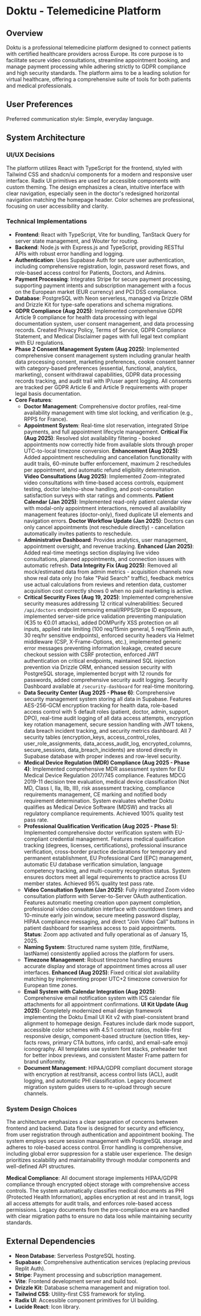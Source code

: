 # Doktu - Telemedicine Platform

## Overview
Doktu is a professional telemedicine platform designed to connect patients with certified healthcare providers across Europe. Its core purpose is to facilitate secure video consultations, streamline appointment booking, and manage payment processing while adhering strictly to GDPR compliance and high security standards. The platform aims to be a leading solution for virtual healthcare, offering a comprehensive suite of tools for both patients and medical professionals.

## User Preferences
Preferred communication style: Simple, everyday language.

## System Architecture

### UI/UX Decisions
The platform utilizes React with TypeScript for the frontend, styled with Tailwind CSS and shadcn/ui components for a modern and responsive user interface. Radix UI primitives are used for accessible components with custom theming. The design emphasizes a clean, intuitive interface with clear navigation, especially seen in the doctor's redesigned horizontal navigation matching the homepage header. Color schemes are professional, focusing on user accessibility and clarity.

### Technical Implementations
- **Frontend**: React with TypeScript, Vite for bundling, TanStack Query for server state management, and Wouter for routing.
- **Backend**: Node.js with Express.js and TypeScript, providing RESTful APIs with robust error handling and logging.
- **Authentication**: Uses Supabase Auth for secure user authentication, including comprehensive registration, login, password reset flows, and role-based access control for Patients, Doctors, and Admins.
- **Payment Processing**: Integrates Stripe for secure payment processing, supporting payment intents and subscription management with a focus on the European market (EUR currency) and PCI DSS compliance.
- **Database**: PostgreSQL with Neon serverless, managed via Drizzle ORM and Drizzle Kit for type-safe operations and schema migrations.
- **GDPR Compliance (Aug 2025)**: Implemented comprehensive GDPR Article 9 compliance for health data processing with legal documentation system, user consent management, and data processing records. Created Privacy Policy, Terms of Service, GDPR Compliance Statement, and Medical Disclaimer pages with full legal text compliant with EU regulations.
- **Phase 2 Consent Management System (Aug 2025)**: Implemented comprehensive consent management system including granular health data processing consent, marketing preferences, cookie consent banner with category-based preferences (essential, functional, analytics, marketing), consent withdrawal capabilities, GDPR data processing records tracking, and audit trail with IP/user agent logging. All consents are tracked per GDPR Article 6 and Article 9 requirements with proper legal basis documentation.
- **Core Features**:
    - **Doctor Management**: Comprehensive doctor profiles, real-time availability management with time slot locking, and verification (e.g., RPPS for France).
    - **Appointment System**: Real-time slot reservation, integrated Stripe payments, and full appointment lifecycle management. **Critical Fix (Aug 2025)**: Resolved slot availability filtering - booked appointments now correctly hide from available slots through proper UTC-to-local timezone conversion. **Enhancement (Aug 2025)**: Added appointment rescheduling and cancellation functionality with audit trails, 60-minute buffer enforcement, maximum 2 reschedules per appointment, and automatic refund eligibility determination. **Video Consultations (Aug 2025)**: Implemented Zoom-integrated video consultations with time-based access controls, equipment testing, doctor late/no-show handling, and post-consultation satisfaction surveys with star ratings and comments. **Patient Calendar (Jan 2025)**: Implemented read-only patient calendar view with modal-only appointment interactions, removed all availability management features (doctor-only), fixed duplicate UI elements and navigation errors. **Doctor Workflow Update (Jan 2025)**: Doctors can only cancel appointments (not reschedule directly) - cancellation automatically invites patients to reschedule.
    - **Administrative Dashboard**: Provides analytics, user management, appointment oversight, and revenue tracking. **Enhanced (Jan 2025)**: Added real-time meetings section displaying live video consultations, planned appointments, and connection issues with automatic refresh. **Data Integrity Fix (Aug 2025)**: Removed all mock/estimated data from admin metrics - acquisition channels now show real data only (no fake "Paid Search" traffic), feedback metrics use actual calculations from reviews and retention data, customer acquisition cost correctly shows 0 when no paid marketing is active.
    - **Critical Security Fixes (Aug 19, 2025)**: Implemented comprehensive security measures addressing 12 critical vulnerabilities: Secured `/api/doctors` endpoint removing email/RPPS/Stripe ID exposure, implemented server-side price validation preventing manipulation (€35 to €0.01 attacks), added DOMPurify XSS protection on all inputs, applied rate limiting (100 req/15min general, 5 req/15min auth, 30 req/hr sensitive endpoints), enforced security headers via Helmet middleware (CSP, X-Frame-Options, etc.), implemented generic error messages preventing information leakage, created secure checkout session with CSRF protection, enforced JWT authentication on critical endpoints, maintained SQL injection prevention via Drizzle ORM, enhanced session security with PostgreSQL storage, implemented bcrypt with 12 rounds for passwords, added comprehensive security audit logging. Security Dashboard available at `/security-dashboard` for real-time monitoring.
    - **Data Security Center (Aug 2025 - Phase 6)**: Comprehensive security management system storing all data in Supabase. Features AES-256-GCM encryption tracking for health data, role-based access control with 5 default roles (patient, doctor, admin, support, DPO), real-time audit logging of all data access attempts, encryption key rotation management, secure session handling with JWT tokens, data breach incident tracking, and security metrics dashboard. All 7 security tables (encryption_keys, access_control_roles, user_role_assignments, data_access_audit_log, encrypted_columns, secure_sessions, data_breach_incidents) are stored directly in Supabase database with proper indexes and row-level security.
    - **Medical Device Regulation (MDR) Compliance (Aug 2025 - Phase 4)**: Implemented comprehensive MDR assessment system for EU Medical Device Regulation 2017/745 compliance. Features MDCG 2019-11 decision tree evaluation, medical device classification (Not MD, Class I, IIa, IIb, III), risk assessment tracking, compliance requirements management, CE marking and notified body requirement determination. System evaluates whether Doktu qualifies as Medical Device Software (MDSW) and tracks all regulatory compliance requirements. Achieved 100% quality test pass rate.
    - **Professional Qualification Verification (Aug 2025 - Phase 5)**: Implemented comprehensive doctor verification system with EU-compliant credential management. Features medical qualification tracking (degrees, licenses, certifications), professional insurance verification, cross-border practice declarations for temporary and permanent establishment, EU Professional Card (EPC) management, automatic EU database verification simulation, language competency tracking, and multi-country recognition status. System ensures doctors meet all legal requirements to practice across EU member states. Achieved 95% quality test pass rate.
    - **Video Consultation System (Jan 2025)**: Fully integrated Zoom video consultation platform with Server-to-Server OAuth authentication. Features automatic meeting creation upon payment completion, professional video consultation interface with countdown timers and 10-minute early join window, secure meeting password display, HIPAA compliance messaging, and direct "Join Video Call" buttons in patient dashboard for seamless access to paid appointments. **Status**: Zoom app activated and fully operational as of January 15, 2025.
    - **Naming System**: Structured name system (title, firstName, lastName) consistently applied across the platform for users.
    - **Timezone Management**: Robust timezone handling ensures accurate display and storage of appointment times across all user interfaces. **Enhanced (Aug 2025)**: Fixed critical slot availability matching by implementing proper UTC+2 timezone conversion for European time zones.
    - **Email System with Calendar Integration (Aug 2025)**: Comprehensive email notification system with ICS calendar file attachments for all appointment confirmations. **UI Kit Update (Aug 2025)**: Completely modernized email design framework implementing the Doktu Email UI Kit v2 with pixel-consistent brand alignment to homepage design. Features include dark mode support, accessible color schemes with 4.5:1 contrast ratios, mobile-first responsive design, component-based structure (section titles, key-facts rows, primary CTA buttons, info cards), and email-safe emoji iconography. All templates use system font stacks, preheader text for better inbox previews, and consistent Master Frame pattern for brand uniformity.
    - **Document Management**: HIPAA/GDPR compliant document storage with encryption at rest/transit, access control lists (ACL), audit logging, and automatic PHI classification. Legacy document migration system guides users to re-upload through secure channels.

### System Design Choices
The architecture emphasizes a clear separation of concerns between frontend and backend. Data flow is designed for security and efficiency, from user registration through authentication and appointment booking. The system employs secure session management with PostgreSQL storage and adheres to role-based access control. Error handling is comprehensive, including global error suppression for a stable user experience. The design prioritizes scalability and maintainability through modular components and well-defined API structures.

**Medical Compliance**: All document storage implements HIPAA/GDPR compliance through encrypted object storage with comprehensive access controls. The system automatically classifies medical documents as PHI (Protected Health Information), applies encryption at rest and in transit, logs all access attempts for audit trails, and enforces role-based access permissions. Legacy documents from the pre-compliance era are handled with clear migration paths to ensure no data loss while maintaining security standards.

## External Dependencies

- **Neon Database**: Serverless PostgreSQL hosting.
- **Supabase**: Comprehensive authentication services (replacing previous Replit Auth).
- **Stripe**: Payment processing and subscription management.
- **Vite**: Frontend development server and build tool.
- **Drizzle Kit**: Database schema management and migration tool.
- **Tailwind CSS**: Utility-first CSS framework for styling.
- **Radix UI**: Accessible component primitives for UI building.
- **Lucide React**: Icon library.
```
